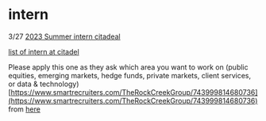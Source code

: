 # intern
3/27
[2023 Summer intern citadeal](https://www.citadel.com/careers/details/equities-citadel-associate-program-summer-internship-2023-us/)

[list of intern at citadel](https://www.citadel.com/careers/open-positions/positions-for-students/?keyword=Intern)

Please apply this one as they ask which area you want to work on (public equities, emerging markets, hedge funds, private markets, client services, or data & technology)
[https://www.smartrecruiters.com/TheRockCreekGroup/743999814680736](https://www.smartrecruiters.com/TheRockCreekGroup/743999814680736)
from 
[here](https://therockcreekgroup.com/jobs/)

